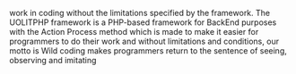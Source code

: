 work in coding without the limitations specified by the framework. The UOLITPHP framework is a PHP-based framework for BackEnd purposes with the Action Process method which is made to make it easier for programmers to do their work and without limitations and conditions, our motto is Wild coding makes programmers return to the sentence of seeing, observing and imitating
